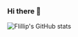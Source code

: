 ### Hi there 👋

![Flillip's GitHub stats](https://github-readme-stats.vercel.app/api?username=flillip&show_icons=true&theme=github_dark_dimmed)